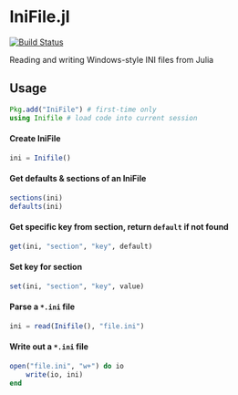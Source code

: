 # IniFile.jl

[![Build Status](https://github.com/JuliaIO/IniFile.jl/workflows/CI/badge.svg)](https://github.com/JuliaIO/IniFile.jl/actions?query=workflows/CI)

Reading and writing Windows-style INI files from Julia

## Usage

```julia
Pkg.add("IniFile") # first-time only
using Inifile # load code into current session
```

#### Create IniFile
```julia
ini = Inifile()
```

#### Get defaults & sections of an IniFile
```julia
sections(ini)
defaults(ini)
```

#### Get specific key from section, return `default` if not found
```julia
get(ini, "section", "key", default)
```

#### Set key for section
```julia
set(ini, "section", "key", value)
```

#### Parse a `*.ini` file
```julia
ini = read(Inifile(), "file.ini")
```

#### Write out a `*.ini` file
```julia
open("file.ini", "w+") do io
    write(io, ini)
end
```

